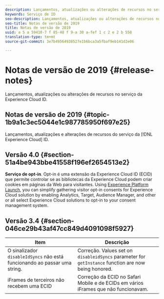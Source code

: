 ```yaml
---
description: Lançamentos, atualizações ou alterações de recursos no serviço da Experience Cloud ID.
keywords: Serviço de ID
seo-description: Lançamentos, atualizações ou alterações de recursos no serviço da Experience Cloud ID.
seo-title: Notas de versão de 2019
title: Notas de versão de 2019
uuid: a 5 a 59410-7 f 85-48 f 9-a 30 a-fef 1 c 2 e 2 b 558
translation-type: tm+mt
source-git-commit: 3e7b49564938527e1b6bca3a5fbaf9eb141d2e06

---
```



# Notas de versão de 2019 {#release-notes}

Lançamentos, atualizações ou alterações de recursos no serviço da Experience Cloud ID.

## Notas de versão de 2019 {#topic-1b9a1c3ec5044e1c987785950f697e25}

Lançamentos, atualizações e alterações de recursos do serviço da [!DNL Experience Cloud] ID.

## Versão 4.0 {#section-51a4be943bbe41558f196ef2654513e2}

**Serviço de opt-in**. Opt-in é uma extensão da Experience Cloud ID (ECID) que permite controlar se as bibliotecas da Experience Cloud podem criar cookies em páginas da Web para visitantes. Using [Experience Platform Launch](https://docs.adobelaunch.com/), you can simplify gathering visitor opt-in consents for Experience Cloud solution by enabling Analytics, Target, Audience Manager, and other or all select Experience Cloud solutions to opt-in to your consent management system.

## Versão 3.4 {#section-046ce29b43af47cc849d4091098f5927}

| Item | Descrição |
|---|---|
| O sinalizador `disableIdSyncs` não está funcionando ao passar uma string. | Correção. Values set on `disableidSyncs` parameter for `getInstance` function are now being honored. |
| iFrames de terceiros não recebem uma ECID | Correção da ECID no Safari Mobile e de ECIDs em vários iFrames que não funcionavam. |

